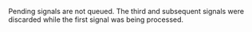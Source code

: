 Pending signals are not queued.
The third and subsequent signals were discarded while the first signal was being processed.
